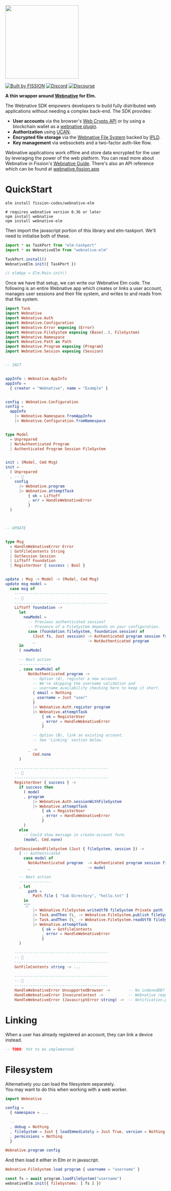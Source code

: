 <img src="https://webnative.dev/webnative-full.svg" width="230" />

[![Built by FISSION](https://img.shields.io/badge/⌘-Built_by_FISSION-purple.svg)](https://fission.codes)
[![Discord](https://img.shields.io/discord/478735028319158273.svg)](https://discord.gg/zAQBDEq)
[![Discourse](https://img.shields.io/discourse/https/talk.fission.codes/topics)](https://talk.fission.codes)

**A thin wrapper around [Webnative](https://github.com/fission-codes/webnative#readme) for Elm.**

The Webnative SDK empowers developers to build fully distributed web applications without needing a complex back-end. The SDK provides:

- **User accounts** via the browser's [Web Crypto API](https://developer.mozilla.org/en-US/docs/Web/API/Web_Crypto_API) or by using a blockchain wallet as a [webnative plugin](https://github.com/fission-codes/webnative-walletauth).
- **Authorization** using [UCAN](https://ucan.xyz/).
- **Encrypted file storage** via the [Webnative File System](https://guide.fission.codes/developers/webnative/file-system-wnfs) backed by [IPLD](https://ipld.io/).
- **Key management** via websockets and a two-factor auth-like flow.

Webnative applications work offline and store data encrypted for the user by leveraging the power of the web platform. You can read more about Webnative in Fission's [Webnative Guide](https://guide.fission.codes/developers/webnative). There's also an API reference which can be found at [webnative.fission.app](https://webnative.fission.app)



# QuickStart

```shell
elm install fission-codes/webnative-elm

# requires webnative version 0.36 or later
npm install webnative
npm install webnative-elm
```

Then import the javascript portion of this library and elm-taskport.
We'll need to initialise both of these.

```js
import * as TaskPort from "elm-taskport"
import * as WebnativeElm from "webnative-elm"

TaskPort.install()
WebnativeElm.init({ TaskPort })

// elmApp = Elm.Main.init()
```

Once we have that setup, we can write our Webnative Elm code. The following is an entire Webnative app which creates or links a user account, manages user sessions and their file system, and writes to and reads from that file system.

```elm
import Task
import Webnative
import Webnative.Auth
import Webnative.Configuration
import Webnative.Error exposing (Error)
import Webnative.FileSystem exposing (Base(..), FileSystem)
import Webnative.Namespace
import Webnative.Path as Path
import Webnative.Program exposing (Program)
import Webnative.Session exposing (Session)


-- INIT


appInfo : Webnative.AppInfo
appInfo =
  { creator = "Webnative", name = "Example" }


config : Webnative.Configuration
config =
  appInfo
    |> Webnative.Namespace.fromAppInfo
    |> Webnative.Configuration.fromNamespace


type Model
  = Unprepared
  | NotAuthenticated Program
  | Authenticated Program Session FileSystem


init : (Model, Cmd Msg)
init =
  ( Unprepared
  , -- 🚀
    config
      |> Webnative.program
      |> Webnative.attemptTask
          { ok = Liftoff
          , err = HandleWebnativeError
          }
  )



-- UPDATE


type Msg
  = HandleWebnativeError Error
  | GotFileContents String
  | GotSession Session
  | Liftoff Foundation
  | RegisterUser { success : Bool }


update : Msg -> Model -> (Model, Cmd Msg)
update msg model =
  case msg of
    -----------------------------------------
    -- 🚀
    -----------------------------------------
    Liftoff foundation ->
      let
        newModel =
          -- Previous authenticated session?
          -- Presence of a FileSystem depends on your configuration.
          case (foundation.fileSystem, foundation.session) of
            (Just fs, Just session) -> Authenticated program session fs
            _                       -> NotAuthenticated program
      in
      ( newModel

      -- Next action
      --------------
      , case newModel of
          NotAuthenticated program ->
            -- Option (A), register a new account.
            -- We're skipping the username validation and
            -- username availability checking here to keep it short.
            { email = Nothing
            , username = Just "user"
            }
            |> Webnative.Auth.register program
            |> Webnative.attemptTask
                { ok = RegisterUser
                , error = HandleWebnativeError
                }

            -- Option (B), link an existing account.
            -- See 'Linking' section below.
          
          _ ->
            Cmd.none
      )

    -----------------------------------------
    -- 🙋
    -----------------------------------------
    RegisterUser { success } ->
      if success then
        ( model
        , program
            |> Webnative.Auth.sessionWithFileSystem
            |> Webnative.attemptTask
                { ok = RegisterUser
                , error = HandleWebnativeError
                }
        )
      else
        -- Could show message in create-account form.
        (model, Cmd.none)

    GotSessionAndFileSystem (Just { fileSystem, session }) ->
      ( -- Authenticated
        case model of
          NotAuthenticated program  -> Authenticated program session fileSystem
          _                         -> model

      -- Next action
      --------------
      , let
          path =
            Path.file [ "Sub Directory", "hello.txt" ]
        in
        "👋"
            |> Webnative.FileSystem.writeUtf8 fileSystem Private path
            |> Task.andThen (\_ -> Webnative.FileSystem.publish fileSystem)
            |> Task.andThen (\_ -> Webnative.FileSystem.readUtf8 fileSystem Private path)
            |> Webnative.attemptTask
                { ok = GotFileContents
                , error = HandleWebnativeError
                }
      )

    -----------------------------------------
    -- 💾
    -----------------------------------------
    GotFileContents string -> ...

    -----------------------------------------
    -- 🥵
    -----------------------------------------
    HandleWebnativeError UnsupportedBrowser ->        -- No indexedDB? Depends on how Webnative is configured.
    HandleWebnativeError InsecureContext ->           -- Webnative requires a secure context
    HandleWebnativeError (JavascriptError string) ->  -- Notification.push ("Got JS error: " ++ string)
```



# Linking

When a user has already registered an account, they can link a device instead.

```elm
-- TODO: Yet to be implemented
```



# Filesystem

Alternatively you can load the filesystem separately.  
You may want to do this when working with a web worker.

```elm
import Webnative

config =
  { namespace = ...
  
  --
  , debug = Nothing
  , fileSystem = Just { loadImmediately = Just True, version = Nothing }
  , permissions = Nothing
  }

Webnative.program config
```

And then load it either in Elm or in javascript.

```elm
Webnative.FileSystem.load program { username = "username" }
```

```js
const fs = await program.loadFileSystem("username")
webnativeElm.init({ fileSystems: [ fs ] })
```
